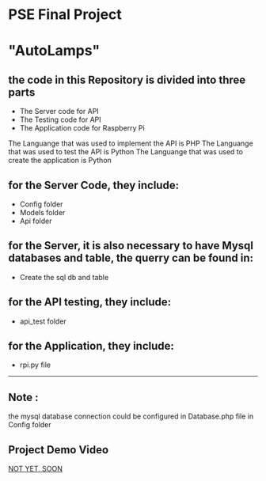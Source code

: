 # PSE Final Project
# "AutoLamps"

## the code in this Repository is divided into three parts
- The Server code for API 
- The Testing code for API 
- The Application code for Raspberry Pi

The Languange that was used to implement the API is PHP 
The Languange that was used to test the API is Python
The Languange that was used to create the application is Python

## for the Server Code, they include:
- Config folder
- Models folder
- Api folder

## for the Server, it is also necessary to have Mysql databases and table, the querry can be found in:
- Create the sql db and table

## for the API testing, they include: 
- api_test folder

## for the Application, they include:
- rpi.py file

---
## Note :
the mysql database connection could be configured in Database.php file in Config folder

## Project Demo Video
[NOT YET, SOON](https://drive.google.com/file/d/1xhwAvlqErUhWroH8n90PGuEBuu-GC1R6/view?usp=sharing)